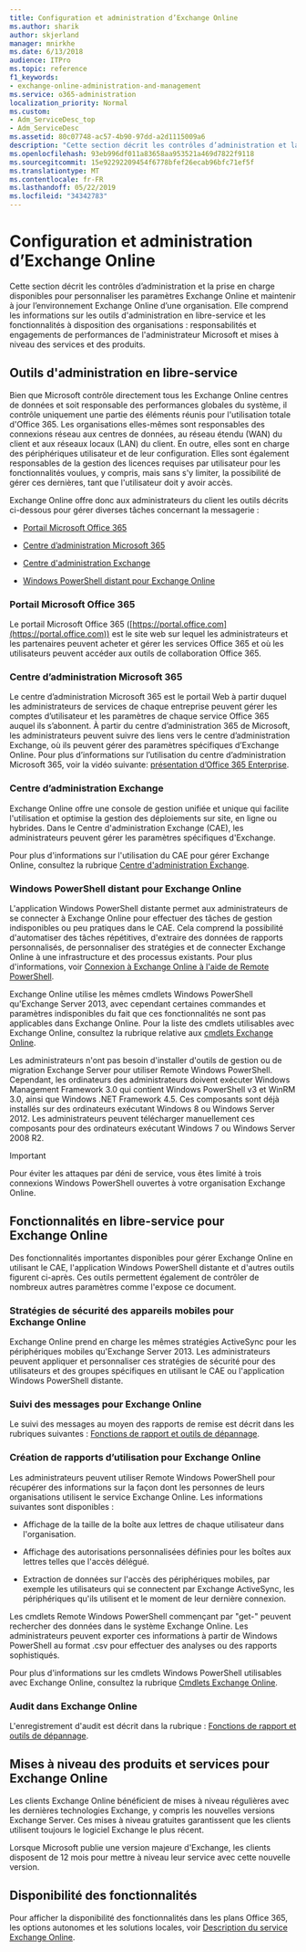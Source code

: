 ```yaml
---
title: Configuration et administration d’Exchange Online
ms.author: sharik
author: skjerland
manager: mnirkhe
ms.date: 6/13/2018
audience: ITPro
ms.topic: reference
f1_keywords:
- exchange-online-administration-and-management
ms.service: o365-administration
localization_priority: Normal
ms.custom:
- Adm_ServiceDesc_top
- Adm_ServiceDesc
ms.assetid: 80c07748-ac57-4b90-97dd-a2d1115009a6
description: "Cette section décrit les contrôles d’administration et la prise en charge disponibles pour personnaliser les paramètres Exchange Online et maintenir à jour l’environnement Exchange Online d’une organisation. Elle comprend les informations sur les outils d'administration en libre-service et les fonctionnalités à disposition des organisations : responsabilités et engagements de performances de l'administrateur Microsoft et mises à niveau des services et des produits."
ms.openlocfilehash: 93eb996df011a83658aa953521a469d7822f9118
ms.sourcegitcommit: 15e92292209454f6778bfef26ecab96bfc71ef5f
ms.translationtype: MT
ms.contentlocale: fr-FR
ms.lasthandoff: 05/22/2019
ms.locfileid: "34342783"
---
```

# <a name="exchange-online-setup-and-administration"></a>Configuration et administration d’Exchange Online

Cette section décrit les contrôles d’administration et la prise en charge disponibles pour personnaliser les paramètres Exchange Online et maintenir à jour l’environnement Exchange Online d’une organisation. Elle comprend les informations sur les outils d'administration en libre-service et les fonctionnalités à disposition des organisations : responsabilités et engagements de performances de l'administrateur Microsoft et mises à niveau des services et des produits.
  
## <a name="self-service-administration-tools"></a>Outils d'administration en libre-service

Bien que Microsoft contrôle directement tous les Exchange Online centres de données et soit responsable des performances globales du système, il contrôle uniquement une partie des éléments réunis pour l'utilisation totale d'Office 365. Les organisations elles-mêmes sont responsables des connexions réseau aux centres de données, au réseau étendu (WAN) du client et aux réseaux locaux (LAN) du client. En outre, elles sont en charge des périphériques utilisateur et de leur configuration. Elles sont également responsables de la gestion des licences requises par utilisateur pour les fonctionnalités voulues, y compris, mais sans s'y limiter, la possibilité de gérer ces dernières, tant que l'utilisateur doit y avoir accès.
  
Exchange Online offre donc aux administrateurs du client les outils décrits ci-dessous pour gérer diverses tâches concernant la messagerie :
  
- [Portail Microsoft Office 365](exchange-online-setup-and-administration.md#microsoft-office-365-portal)
    
- [Centre d’administration Microsoft 365](#microsoft-365-admin-center)
    
- [Centre d'administration Exchange](exchange-online-setup-and-administration.md#exchange-admin-center)
    
- [Windows PowerShell distant pour Exchange Online](exchange-online-setup-and-administration.md#remote-windows-powershell-for-exchange-online)
    
### <a name="microsoft-office-365-portal"></a>Portail Microsoft Office 365
<a name="BKMK_MicrosoftOnlineServicesPortal"> </a>

Le portail Microsoft Office 365 ([https://portal.office.com](https://portal.office.com)) est le site web sur lequel les administrateurs et les partenaires peuvent acheter et gérer les services Office 365 et où les utilisateurs peuvent accéder aux outils de collaboration Office 365.
  
### <a name="microsoft-365-admin-center"></a>Centre d’administration Microsoft 365
<a name="BKMK_Office365admincenterl"> </a>

Le centre d’administration Microsoft 365 est le portail Web à partir duquel les administrateurs de services de chaque entreprise peuvent gérer les comptes d’utilisateur et les paramètres de chaque service Office 365 auquel ils s’abonnent. À partir du centre d’administration 365 de Microsoft, les administrateurs peuvent suivre des liens vers le centre d’administration Exchange, où ils peuvent gérer des paramètres spécifiques d’Exchange Online. Pour plus d’informations sur l’utilisation du centre d’administration Microsoft 365, voir la vidéo suivante: [présentation d’Office 365 Enterprise](https://go.microsoft.com/fwlink/p/?LinkId=271806).
  
### <a name="exchange-admin-center"></a>Centre d’administration Exchange
<a name="BKMK_ExchangeAdministrationCenter"> </a>

Exchange Online offre une console de gestion unifiée et unique qui facilite l'utilisation et optimise la gestion des déploiements sur site, en ligne ou hybrides. Dans le Centre d'administration Exchange (CAE), les administrateurs peuvent gérer les paramètres spécifiques d'Exchange.
  
Pour plus d'informations sur l'utilisation du CAE pour gérer Exchange Online, consultez la rubrique [Centre d'administration Exchange](https://go.microsoft.com/fwlink/p/?LinkId=271807).
  
### <a name="remote-windows-powershell-for-exchange-online"></a>Windows PowerShell distant pour Exchange Online
<a name="BKMK_RemoteWindowsPowerShell"> </a>

L'application Windows PowerShell distante permet aux administrateurs de se connecter à Exchange Online pour effectuer des tâches de gestion indisponibles ou peu pratiques dans le CAE. Cela comprend la possibilité d'automatiser des tâches répétitives, d'extraire des données de rapports personnalisés, de personnaliser des stratégies et de connecter Exchange Online à une infrastructure et des processus existants. Pour plus d'informations, voir [Connexion à Exchange Online à l'aide de Remote PowerShell](https://go.microsoft.com/fwlink/p/?LinkId=308994).
  
Exchange Online utilise les mêmes cmdlets Windows PowerShell qu'Exchange Server 2013, avec cependant certaines commandes et paramètres indisponibles du fait que ces fonctionnalités ne sont pas applicables dans Exchange Online. Pour la liste des cmdlets utilisables avec Exchange Online, consultez la rubrique relative aux [cmdlets Exchange Online](https://go.microsoft.com/fwlink/p/?LinkId=271808).
  
Les administrateurs n'ont pas besoin d'installer d'outils de gestion ou de migration Exchange Server pour utiliser Remote Windows PowerShell. Cependant, les ordinateurs des administrateurs doivent exécuter Windows Management Framework 3.0 qui contient Windows PowerShell v3 et WinRM 3.0, ainsi que Windows .NET Framework 4.5. Ces composants sont déjà installés sur des ordinateurs exécutant Windows 8 ou Windows Server 2012. Les administrateurs peuvent télécharger manuellement ces composants pour des ordinateurs exécutant Windows 7 ou Windows Server 2008 R2.
  
> [!IMPORTANT]
> Pour éviter les attaques par déni de service, vous êtes limité à trois connexions Windows PowerShell ouvertes à votre organisation Exchange Online. 
  
## <a name="self-service-capabilities-for-exchange-online"></a>Fonctionnalités en libre-service pour Exchange Online

Des fonctionnalités importantes disponibles pour gérer Exchange Online en utilisant le CAE, l'application Windows PowerShell distante et d'autres outils figurent ci-après. Ces outils permettent également de contrôler de nombreux autres paramètres comme l'expose ce document.
  
### <a name="mobile-device-security-policies-for-exchange-online"></a>Stratégies de sécurité des appareils mobiles pour Exchange Online

Exchange Online prend en charge les mêmes stratégies ActiveSync pour les périphériques mobiles qu'Exchange Server 2013. Les administrateurs peuvent appliquer et personnaliser ces stratégies de sécurité pour des utilisateurs et des groupes spécifiques en utilisant le CAE ou l'application Windows PowerShell distante.
  
### <a name="message-tracking-for-exchange-online"></a>Suivi des messages pour Exchange Online

Le suivi des messages au moyen des rapports de remise est décrit dans les rubriques suivantes : [Fonctions de rapport et outils de dépannage](reporting-features-and-troubleshooting-tools.md).
  
### <a name="usage-reporting-for-exchange-online"></a>Création de rapports d’utilisation pour Exchange Online

Les administrateurs peuvent utiliser Remote Windows PowerShell pour récupérer des informations sur la façon dont les personnes de leurs organisations utilisent le service Exchange Online. Les informations suivantes sont disponibles :
  
- Affichage de la taille de la boîte aux lettres de chaque utilisateur dans l'organisation.
    
- Affichage des autorisations personnalisées définies pour les boîtes aux lettres telles que l'accès délégué.
    
- Extraction de données sur l'accès des périphériques mobiles, par exemple les utilisateurs qui se connectent par Exchange ActiveSync, les périphériques qu'ils utilisent et le moment de leur dernière connexion.
    
Les cmdlets Remote Windows PowerShell commençant par "get-" peuvent rechercher des données dans le système Exchange Online. Les administrateurs peuvent exporter ces informations à partir de Windows PowerShell au format .csv pour effectuer des analyses ou des rapports sophistiqués.
  
Pour plus d'informations sur les cmdlets Windows PowerShell utilisables avec Exchange Online, consultez la rubrique [Cmdlets Exchange Online](https://go.microsoft.com/fwlink/p/?LinkId=271808).
  
### <a name="auditing-for-exchange-online"></a>Audit dans Exchange Online

L'enregistrement d'audit est décrit dans la rubrique : [Fonctions de rapport et outils de dépannage](reporting-features-and-troubleshooting-tools.md).
  
## <a name="service-and-product-upgrades-for-exchange-online"></a>Mises à niveau des produits et services pour Exchange Online

Les clients Exchange Online bénéficient de mises à niveau régulières avec les dernières technologies Exchange, y compris les nouvelles versions Exchange Server. Ces mises à niveau gratuites garantissent que les clients utilisent toujours le logiciel Exchange le plus récent.
  
Lorsque Microsoft publie une version majeure d'Exchange, les clients disposent de 12 mois pour mettre à niveau leur service avec cette nouvelle version.
  
## <a name="feature-availability"></a>Disponibilité des fonctionnalités

Pour afficher la disponibilité des fonctionnalités dans les plans Office 365, les options autonomes et les solutions locales, voir [Description du service Exchange Online](exchange-online-service-description.md).
  

